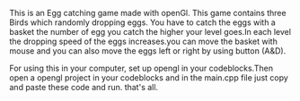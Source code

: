 This is an Egg catching game made with openGl. This game contains three Birds which randomly dropping eggs. You have to catch the eggs with a basket the number of egg you catch the higher your level goes.In each level the dropping speed of the eggs increases.you can move the basket with mouse and you can also move the eggs left or right by using button (A&D).

For using this in your computer, set up opengl in your codeblocks.Then open a opengl project in your codeblocks and in the main.cpp file just copy and paste these code and run. that's all.
